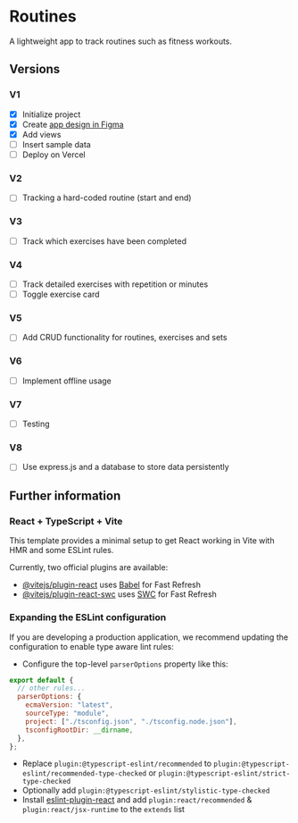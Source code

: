 # Routines

A lightweight app to track routines such as fitness workouts.

## Versions

### V1

- [x] Initialize project
- [x] Create [app design in Figma](https://www.figma.com/file/0P9jKFJoGaWL2kz5Le4fY1/Fitness-Routines?type=design&node-id=0%3A1&mode=design&t=H40qrGNbU17FIl0r-1)
- [x] Add views
- [ ] Insert sample data
- [ ] Deploy on Vercel

### V2

- [ ] Tracking a hard-coded routine (start and end)

### V3

- [ ] Track which exercises have been completed

### V4

- [ ] Track detailed exercises with repetition or minutes
- [ ] Toggle exercise card

### V5

- [ ] Add CRUD functionality for routines, exercises and sets

### V6

- [ ] Implement offline usage

### V7

- [ ] Testing

### V8

- [ ] Use express.js and a database to store data persistently

## Further information

### React + TypeScript + Vite

This template provides a minimal setup to get React working in Vite with HMR and some ESLint rules.

Currently, two official plugins are available:

- [@vitejs/plugin-react](https://github.com/vitejs/vite-plugin-react/blob/main/packages/plugin-react/README.md) uses [Babel](https://babeljs.io/) for Fast Refresh
- [@vitejs/plugin-react-swc](https://github.com/vitejs/vite-plugin-react-swc) uses [SWC](https://swc.rs/) for Fast Refresh

### Expanding the ESLint configuration

If you are developing a production application, we recommend updating the configuration to enable type aware lint rules:

- Configure the top-level `parserOptions` property like this:

```js
export default {
  // other rules...
  parserOptions: {
    ecmaVersion: "latest",
    sourceType: "module",
    project: ["./tsconfig.json", "./tsconfig.node.json"],
    tsconfigRootDir: __dirname,
  },
};
```

- Replace `plugin:@typescript-eslint/recommended` to `plugin:@typescript-eslint/recommended-type-checked` or `plugin:@typescript-eslint/strict-type-checked`
- Optionally add `plugin:@typescript-eslint/stylistic-type-checked`
- Install [eslint-plugin-react](https://github.com/jsx-eslint/eslint-plugin-react) and add `plugin:react/recommended` & `plugin:react/jsx-runtime` to the `extends` list
